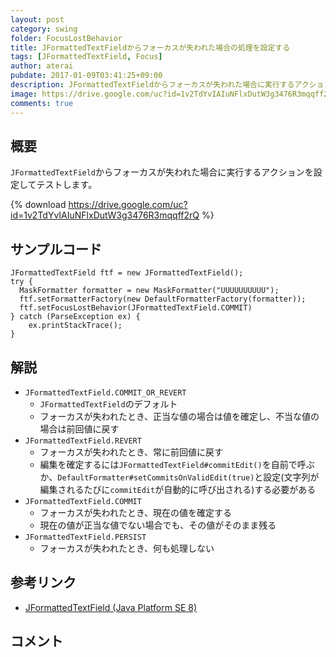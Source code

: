 ```yaml
---
layout: post
category: swing
folder: FocusLostBehavior
title: JFormattedTextFieldからフォーカスが失われた場合の処理を設定する
tags: [JFormattedTextField, Focus]
author: aterai
pubdate: 2017-01-09T03:41:25+09:00
description: JFormattedTextFieldからフォーカスが失われた場合に実行するアクションを設定してテストします。
image: https://drive.google.com/uc?id=1v2TdYvIAIuNFlxDutW3g3476R3mqqff2rQ
comments: true
---
```

## 概要
`JFormattedTextField`からフォーカスが失われた場合に実行するアクションを設定してテストします。

{% download https://drive.google.com/uc?id=1v2TdYvIAIuNFlxDutW3g3476R3mqqff2rQ %}

## サンプルコード
<pre class="prettyprint"><code>JFormattedTextField ftf = new JFormattedTextField();
try {
  MaskFormatter formatter = new MaskFormatter("UUUUUUUUUU");
  ftf.setFormatterFactory(new DefaultFormatterFactory(formatter));
  ftf.setFocusLostBehavior(JFormattedTextField.COMMIT)
} catch (ParseException ex) {
    ex.printStackTrace();
}
</code></pre>

## 解説
- `JFormattedTextField.COMMIT_OR_REVERT`
    - `JFormattedTextField`のデフォルト
    - フォーカスが失われたとき、正当な値の場合は値を確定し、不当な値の場合は前回値に戻す
- `JFormattedTextField.REVERT`
    - フォーカスが失われたとき、常に前回値に戻す
    - 編集を確定するには`JFormattedTextField#commitEdit()`を自前で呼ぶか、`DefaultFormatter#setCommitsOnValidEdit(true)`と設定(文字列が編集されるたびに`commitEdit`が自動的に呼び出される)する必要がある
- `JFormattedTextField.COMMIT`
    - フォーカスが失われたとき、現在の値を確定する
    - 現在の値が正当な値でない場合でも、その値がそのまま残る
- `JFormattedTextField.PERSIST`
    - フォーカスが失われたとき、何も処理しない

<!-- dummy comment line for breaking list -->

## 参考リンク
- [JFormattedTextField (Java Platform SE 8)](https://docs.oracle.com/javase/jp/8/docs/api/javax/swing/JFormattedTextField.html)

<!-- dummy comment line for breaking list -->

## コメント
